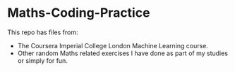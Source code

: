 # Maths-Coding-Practice

This repo has files from:
  - The Coursera Imperial College London Machine Learning course.
  - Other random Maths related exercises I have done as part of
    my studies or simply for fun.
